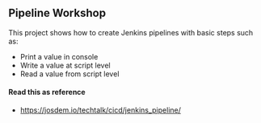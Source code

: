 Pipeline Workshop
----------------------------------------------

This project shows how to create Jenkins pipelines with basic steps such as:

- Print a value in console
- Write a value at script level
- Read a value from script level

#### Read this as reference

* https://josdem.io/techtalk/cicd/jenkins_pipeline/
